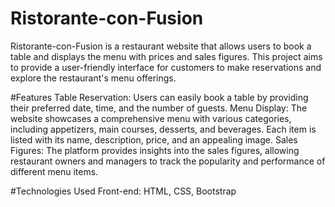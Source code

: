 # Ristorante-con-Fusion

Ristorante-con-Fusion is a restaurant website that allows users to book a table and displays the menu with prices and sales figures. This project aims to provide a user-friendly interface for customers to make reservations and explore the restaurant's menu offerings.

#Features
Table Reservation: Users can easily book a table by providing their preferred date, time, and the number of guests.
Menu Display: The website showcases a comprehensive menu with various categories, including appetizers, main courses, desserts, and beverages. Each item is listed with its name, description, price, and an appealing image.
Sales Figures: The platform provides insights into the sales figures, allowing restaurant owners and managers to track the popularity and performance of different menu items.

#Technologies Used
Front-end: HTML, CSS, Bootstrap
